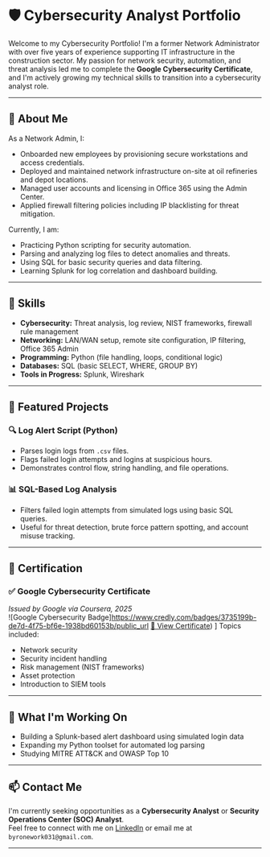 # 🛡️ Cybersecurity Analyst Portfolio

Welcome to my Cybersecurity Portfolio! I'm a former Network Administrator with over five years of experience supporting IT infrastructure in the construction sector. My passion for network security, automation, and threat analysis led me to complete the **Google Cybersecurity Certificate**, and I'm actively growing my technical skills to transition into a cybersecurity analyst role.

---

## 🧠 About Me

As a Network Admin, I:

- Onboarded new employees by provisioning secure workstations and access credentials.
- Deployed and maintained network infrastructure on-site at oil refineries and depot locations.
- Managed user accounts and licensing in Office 365 using the Admin Center.
- Applied firewall filtering policies including IP blacklisting for threat mitigation.

Currently, I am:

- Practicing Python scripting for security automation.
- Parsing and analyzing log files to detect anomalies and threats.
- Using SQL for basic security queries and data filtering.
- Learning Splunk for log correlation and dashboard building.

---

## 🔧 Skills

- **Cybersecurity:** Threat analysis, log review, NIST frameworks, firewall rule management
- **Networking:** LAN/WAN setup, remote site configuration, IP filtering, Office 365 Admin
- **Programming:** Python (file handling, loops, conditional logic)
- **Databases:** SQL (basic SELECT, WHERE, GROUP BY)
- **Tools in Progress:** Splunk, Wireshark

---

## 📁 Featured Projects

### 🔍 Log Alert Script (Python)
- Parses login logs from `.csv` files.
- Flags failed login attempts and logins at suspicious hours.
- Demonstrates control flow, string handling, and file operations.

### 📊 SQL-Based Log Analysis
- Filters failed login attempts from simulated logs using basic SQL queries.
- Useful for threat detection, brute force pattern spotting, and account misuse tracking.

---

## 📜 Certification

### ✅ Google Cybersecurity Certificate  
*Issued by Google via Coursera, 2025*  
![Google Cybersecurity Badge]https://www.credly.com/badges/3735199b-de7d-4f75-bf6e-1938bd60153b/public_url 
[📄 View Certificate](https://coursera.org/share/097decf20b441491ee9f88094f6f92e6)) ]
Topics included:  
- Network security  
- Security incident handling  
- Risk management (NIST frameworks)  
- Asset protection  
- Introduction to SIEM tools

---

## 🌱 What I'm Working On
- Building a Splunk-based alert dashboard using simulated login data  
- Expanding my Python toolset for automated log parsing  
- Studying MITRE ATT&CK and OWASP Top 10  

---

## 📫 Contact Me

I'm currently seeking opportunities as a **Cybersecurity Analyst** or **Security Operations Center (SOC) Analyst**.  
Feel free to connect with me on [LinkedIn](#) or email me at `byronework031@gmail.com`.

---


